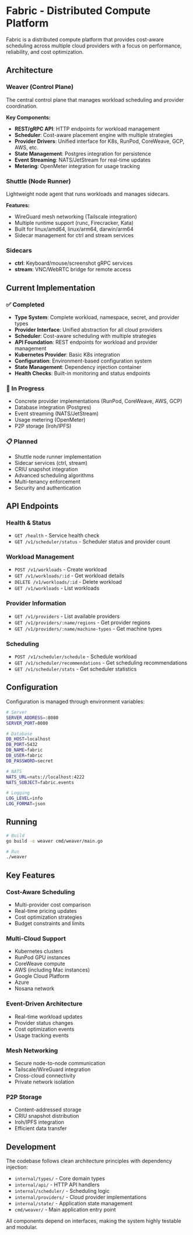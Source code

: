# Fabric - Distributed Compute Platform

Fabric is a distributed compute platform that provides cost-aware scheduling across multiple cloud providers with a focus on performance, reliability, and cost optimization.

## Architecture

### Weaver (Control Plane)
The central control plane that manages workload scheduling and provider coordination.

**Key Components:**
- **REST/gRPC API**: HTTP endpoints for workload management
- **Scheduler**: Cost-aware placement engine with multiple strategies
- **Provider Drivers**: Unified interface for K8s, RunPod, CoreWeave, GCP, AWS, etc.
- **State Management**: Postgres integration for persistence
- **Event Streaming**: NATS/JetStream for real-time updates
- **Metering**: OpenMeter integration for usage tracking

### Shuttle (Node Runner)
Lightweight node agent that runs workloads and manages sidecars.

**Features:**
- WireGuard mesh networking (Tailscale integration)
- Multiple runtime support (runc, Firecracker, Kata)
- Built for linux/amd64, linux/arm64, darwin/arm64
- Sidecar management for ctrl and stream services

### Sidecars
- **ctrl**: Keyboard/mouse/screenshot gRPC services
- **stream**: VNC/WebRTC bridge for remote access

## Current Implementation

### ✅ Completed
- **Type System**: Complete workload, namespace, secret, and provider types
- **Provider Interface**: Unified abstraction for all cloud providers
- **Scheduler**: Cost-aware scheduling with multiple strategies
- **API Foundation**: REST endpoints for workload and provider management
- **Kubernetes Provider**: Basic K8s integration
- **Configuration**: Environment-based configuration system
- **State Management**: Dependency injection container
- **Health Checks**: Built-in monitoring and status endpoints

### 🚧 In Progress
- Concrete provider implementations (RunPod, CoreWeave, AWS, GCP)
- Database integration (Postgres)
- Event streaming (NATS/JetStream)
- Usage metering (OpenMeter)
- P2P storage (Iroh/IPFS)

### 📋 Planned
- Shuttle node runner implementation
- Sidecar services (ctrl, stream)
- CRIU snapshot integration
- Advanced scheduling algorithms
- Multi-tenancy enforcement
- Security and authentication

## API Endpoints

### Health & Status
- `GET /health` - Service health check
- `GET /v1/scheduler/status` - Scheduler status and provider count

### Workload Management
- `POST /v1/workloads` - Create workload
- `GET /v1/workloads/:id` - Get workload details
- `DELETE /v1/workloads/:id` - Delete workload
- `GET /v1/workloads` - List workloads

### Provider Information
- `GET /v1/providers` - List available providers
- `GET /v1/providers/:name/regions` - Get provider regions
- `GET /v1/providers/:name/machine-types` - Get machine types

### Scheduling
- `POST /v1/scheduler/schedule` - Schedule workload
- `GET /v1/scheduler/recommendations` - Get scheduling recommendations
- `GET /v1/scheduler/stats` - Get scheduler statistics

## Configuration

Configuration is managed through environment variables:

```bash
# Server
SERVER_ADDRESS=:8080
SERVER_PORT=8080

# Database
DB_HOST=localhost
DB_PORT=5432
DB_NAME=fabric
DB_USER=fabric
DB_PASSWORD=secret

# NATS
NATS_URL=nats://localhost:4222
NATS_SUBJECT=fabric.events

# Logging
LOG_LEVEL=info
LOG_FORMAT=json
```

## Running

```bash
# Build
go build -o weaver cmd/weaver/main.go

# Run
./weaver
```

## Key Features

### Cost-Aware Scheduling
- Multi-provider cost comparison
- Real-time pricing updates
- Cost optimization strategies
- Budget constraints and limits

### Multi-Cloud Support
- Kubernetes clusters
- RunPod GPU instances
- CoreWeave compute
- AWS (including Mac instances)
- Google Cloud Platform
- Azure
- Nosana network

### Event-Driven Architecture
- Real-time workload updates
- Provider status changes
- Cost optimization events
- Usage tracking events

### Mesh Networking
- Secure node-to-node communication
- Tailscale/WireGuard integration
- Cross-cloud connectivity
- Private network isolation

### P2P Storage
- Content-addressed storage
- CRIU snapshot distribution
- Iroh/IPFS integration
- Efficient data transfer

## Development

The codebase follows clean architecture principles with dependency injection:

- `internal/types/` - Core domain types
- `internal/api/` - HTTP API handlers
- `internal/scheduler/` - Scheduling logic
- `internal/providers/` - Cloud provider implementations
- `internal/state/` - Application state management
- `cmd/weaver/` - Main application entry point

All components depend on interfaces, making the system highly testable and modular.
